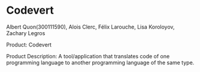 # Codevert

Albert Quon(300111590), Alois Clerc, Félix Larouche, Lisa Koroloyov, Zachary Legros

Product: Codevert

Product Description: A tool/application that translates code of one programming language to another programming language of the same type. 

